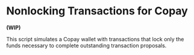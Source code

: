 Nonlocking Transactions for Copay
=================================

**(WIP)**

This script simulates a Copay wallet with transactions that lock only the funds necessary to complete outstanding transaction proposals.
